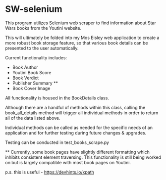 # SW-selenium

This program utilizes Selenium web scraper to find information about Star Wars books from the Youtini website.

This will ultimately be folded into my Mos Eisley web application to create a more robust book storage feature,
so that various book details can be presented to the user automatically.

Current functionality includes:
- Book Author
- Youtini Book Score
- Book Verdict
- Publisher Summary **
- Book Cover Image


All functionality is housed in the BookDetails class. 

Although there are a handful of methods within this class, 
calling the book_all_details method will trigger all individual methods in order to return all of the data listed above.

Individual methods can be called as needed for the specific needs of an application and for further testing during future changes & upgrades.

Testing can be conducted in test_books_scrape.py


** Currently, some book pages have slightly different formatting which inhibits consistent element traversing. This functionality is still being worked on but is largely compatible with most book pages on Youtini.



p.s. this is useful - https://devhints.io/xpath